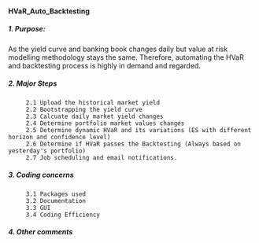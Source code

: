 #### HVaR_Auto_Backtesting
##### 1. Purpose:
As the yield curve and banking book changes daily but value at risk modelling methodology stays the same. Therefore, automating the HVaR and backtesting process is highly in demand and regarded. 
##### 2. Major Steps
         2.1 Upload the historical market yield
         2.2 Bootstrapping the yield curve
         2.3 Calcuate daily market yield changes
         2.4 Determine portfolio market values changes
         2.5 Determine dynamic HVaR and its variations (ES with different horizon and confidence level)
         2.6 Determine if HVaR passes the Backtesting (Always based on yesterday's portfolio)
         2.7 Job scheduling and email notifications.
       
##### 3. Coding concerns
         3.1 Packages used
         3.2 Documentation
         3.3 GUI
         3.4 Coding Efficiency
##### 4. Other comments
         
